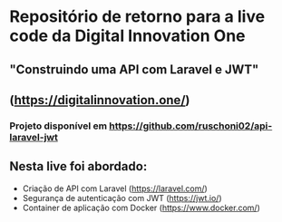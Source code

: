 # Repositório de retorno para a live code da Digital Innovation One
 
## "Construindo uma API com Laravel e JWT"
## (https://digitalinnovation.one/)

### Projeto disponível em https://github.com/ruschoni02/api-laravel-jwt

## Nesta live foi abordado:
* Criação de API com Laravel (https://laravel.com/)
* Segurança de autenticação com JWT (https://jwt.io/) 
* Container de aplicação com Docker (https://www.docker.com/)


